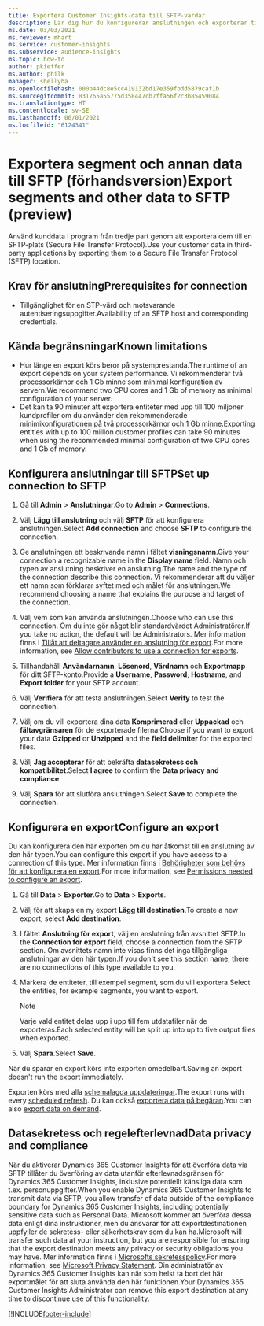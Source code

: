 ```yaml
---
title: Exportera Customer Insights-data till SFTP-värdar
description: Lär dig hur du konfigurerar anslutningen och exporterar till SFTP-plats.
ms.date: 03/03/2021
ms.reviewer: mhart
ms.service: customer-insights
ms.subservice: audience-insights
ms.topic: how-to
author: pkieffer
ms.author: philk
manager: shellyha
ms.openlocfilehash: 000b44dc8e5cc419132bd17e359fbdd5879caf1b
ms.sourcegitcommit: 831765a55775d358447cb7ffa56f2c3b85459084
ms.translationtype: HT
ms.contentlocale: sv-SE
ms.lasthandoff: 06/01/2021
ms.locfileid: "6124341"
---
```

# <a name="export-segments-and-other-data-to-sftp-preview"></a><span data-ttu-id="e29f5-103">Exportera segment och annan data till SFTP (förhandsversion)</span><span class="sxs-lookup"><span data-stu-id="e29f5-103">Export segments and other data to SFTP (preview)</span></span>

<span data-ttu-id="e29f5-104">Använd kunddata i program från tredje part genom att exportera dem till en SFTP-plats (Secure File Transfer Protocol).</span><span class="sxs-lookup"><span data-stu-id="e29f5-104">Use your customer data in third-party applications by exporting them to a Secure File Transfer Protocol (SFTP) location.</span></span>

## <a name="prerequisites-for-connection"></a><span data-ttu-id="e29f5-105">Krav för anslutning</span><span class="sxs-lookup"><span data-stu-id="e29f5-105">Prerequisites for connection</span></span>

- <span data-ttu-id="e29f5-106">Tillgänglighet för en STP-värd och motsvarande autentiseringsuppgifter.</span><span class="sxs-lookup"><span data-stu-id="e29f5-106">Availability of an SFTP host and corresponding credentials.</span></span>

## <a name="known-limitations"></a><span data-ttu-id="e29f5-107">Kända begränsningar</span><span class="sxs-lookup"><span data-stu-id="e29f5-107">Known limitations</span></span>

- <span data-ttu-id="e29f5-108">Hur länge en export körs beror på systemprestanda.</span><span class="sxs-lookup"><span data-stu-id="e29f5-108">The runtime of an export depends on your system performance.</span></span> <span data-ttu-id="e29f5-109">Vi rekommenderar två processorkärnor och 1 Gb minne som minimal konfiguration av servern.</span><span class="sxs-lookup"><span data-stu-id="e29f5-109">We recommend two CPU cores and 1 Gb of memory as minimal configuration of your server.</span></span> 
- <span data-ttu-id="e29f5-110">Det kan ta 90 minuter att exportera entiteter med upp till 100 miljoner kundprofiler om du använder den rekommenderade minimikonfigurationen på två processorkärnor och 1 Gb minne.</span><span class="sxs-lookup"><span data-stu-id="e29f5-110">Exporting entities with up to 100 million customer profiles can take 90 minutes when using the recommended minimal configuration of two CPU cores and 1 Gb of memory.</span></span> 

## <a name="set-up-connection-to-sftp"></a><span data-ttu-id="e29f5-111">Konfigurera anslutningar till SFTP</span><span class="sxs-lookup"><span data-stu-id="e29f5-111">Set up connection to SFTP</span></span>

1. <span data-ttu-id="e29f5-112">Gå till **Admin** > **Anslutningar**.</span><span class="sxs-lookup"><span data-stu-id="e29f5-112">Go to **Admin** > **Connections**.</span></span>

1. <span data-ttu-id="e29f5-113">Välj **Lägg till anslutning** och välj **SFTP** för att konfigurera anslutningen.</span><span class="sxs-lookup"><span data-stu-id="e29f5-113">Select **Add connection** and choose **SFTP** to configure the connection.</span></span>

1. <span data-ttu-id="e29f5-114">Ge anslutningen ett beskrivande namn i fältet **visningsnamn**.</span><span class="sxs-lookup"><span data-stu-id="e29f5-114">Give your connection a recognizable name in the **Display name** field.</span></span> <span data-ttu-id="e29f5-115">Namn och typen av anslutning beskriver en anslutning.</span><span class="sxs-lookup"><span data-stu-id="e29f5-115">The name and the type of the connection describe this connection.</span></span> <span data-ttu-id="e29f5-116">Vi rekommenderar att du väljer ett namn som förklarar syftet med och målet för anslutningen.</span><span class="sxs-lookup"><span data-stu-id="e29f5-116">We recommend choosing a name that explains the purpose and target of the connection.</span></span>

1. <span data-ttu-id="e29f5-117">Välj vem som kan använda anslutningen.</span><span class="sxs-lookup"><span data-stu-id="e29f5-117">Choose who can use this connection.</span></span> <span data-ttu-id="e29f5-118">Om du inte gör något blir standardvärdet Administratörer.</span><span class="sxs-lookup"><span data-stu-id="e29f5-118">If you take no action, the default will be Administrators.</span></span> <span data-ttu-id="e29f5-119">Mer information finns i [Tillåt att deltagare använder en anslutning för export](connections.md#allow-contributors-to-use-a-connection-for-exports).</span><span class="sxs-lookup"><span data-stu-id="e29f5-119">For more information, see [Allow contributors to use a connection for exports](connections.md#allow-contributors-to-use-a-connection-for-exports).</span></span>

1. <span data-ttu-id="e29f5-120">Tillhandahåll **Användarnamn**, **Lösenord**, **Värdnamn** och **Exportmapp** för ditt SFTP-konto.</span><span class="sxs-lookup"><span data-stu-id="e29f5-120">Provide a **Username**, **Password**, **Hostname**, and **Export folder** for your SFTP account.</span></span>

1. <span data-ttu-id="e29f5-121">Välj **Verifiera** för att testa anslutningen.</span><span class="sxs-lookup"><span data-stu-id="e29f5-121">Select **Verify** to test the connection.</span></span>

1. <span data-ttu-id="e29f5-122">Välj om du vill exportera dina data **Komprimerad** eller **Uppackad** och **fältavgränsaren** för de exporterade filerna.</span><span class="sxs-lookup"><span data-stu-id="e29f5-122">Choose if you want to export your data **Gzipped** or **Unzipped** and the **field delimiter** for the exported files.</span></span>

1. <span data-ttu-id="e29f5-123">Välj **Jag accepterar** för att bekräfta **datasekretess och kompatibilitet**.</span><span class="sxs-lookup"><span data-stu-id="e29f5-123">Select **I agree** to confirm the **Data privacy and compliance**.</span></span>

1. <span data-ttu-id="e29f5-124">Välj **Spara** för att slutföra anslutningen.</span><span class="sxs-lookup"><span data-stu-id="e29f5-124">Select **Save** to complete the connection.</span></span>

## <a name="configure-an-export"></a><span data-ttu-id="e29f5-125">Konfigurera en export</span><span class="sxs-lookup"><span data-stu-id="e29f5-125">Configure an export</span></span>

<span data-ttu-id="e29f5-126">Du kan konfigurera den här exporten om du har åtkomst till en anslutning av den här typen.</span><span class="sxs-lookup"><span data-stu-id="e29f5-126">You can configure this export if you have access to a connection of this type.</span></span> <span data-ttu-id="e29f5-127">Mer information finns i [Behörigheter som behövs för att konfigurera en export](export-destinations.md#set-up-a-new-export).</span><span class="sxs-lookup"><span data-stu-id="e29f5-127">For more information, see [Permissions needed to configure an export](export-destinations.md#set-up-a-new-export).</span></span>

1. <span data-ttu-id="e29f5-128">Gå till **Data** > **Exporter**.</span><span class="sxs-lookup"><span data-stu-id="e29f5-128">Go to **Data** > **Exports**.</span></span>

1. <span data-ttu-id="e29f5-129">Välj för att skapa en ny export **Lägg till destination**.</span><span class="sxs-lookup"><span data-stu-id="e29f5-129">To create a new export, select **Add destination**.</span></span>

1. <span data-ttu-id="e29f5-130">I fältet **Anslutning för export**, välj en anslutning från avsnittet SFTP.</span><span class="sxs-lookup"><span data-stu-id="e29f5-130">In the **Connection for export** field, choose a connection from the SFTP section.</span></span> <span data-ttu-id="e29f5-131">Om avsnittets namn inte visas finns det inga tillgängliga anslutningar av den här typen.</span><span class="sxs-lookup"><span data-stu-id="e29f5-131">If you don't see this section name, there are no connections of this type available to you.</span></span>

1. <span data-ttu-id="e29f5-132">Markera de entiteter, till exempel segment, som du vill exportera.</span><span class="sxs-lookup"><span data-stu-id="e29f5-132">Select the entities, for example segments, you want to export.</span></span>

   > [!NOTE]
   > <span data-ttu-id="e29f5-133">Varje vald entitet delas upp i upp till fem utdatafiler när de exporteras.</span><span class="sxs-lookup"><span data-stu-id="e29f5-133">Each selected entity will be split up into up to five output files when exported.</span></span> 

1. <span data-ttu-id="e29f5-134">Välj **Spara**.</span><span class="sxs-lookup"><span data-stu-id="e29f5-134">Select **Save**.</span></span>

<span data-ttu-id="e29f5-135">När du sparar en export körs inte exporten omedelbart.</span><span class="sxs-lookup"><span data-stu-id="e29f5-135">Saving an export doesn't run the export immediately.</span></span>

<span data-ttu-id="e29f5-136">Exporten körs med alla [schemalagda uppdateringar](system.md#schedule-tab).</span><span class="sxs-lookup"><span data-stu-id="e29f5-136">The export runs with every [scheduled refresh](system.md#schedule-tab).</span></span> <span data-ttu-id="e29f5-137">Du kan också [exportera data på begäran](export-destinations.md#run-exports-on-demand).</span><span class="sxs-lookup"><span data-stu-id="e29f5-137">You can also [export data on demand](export-destinations.md#run-exports-on-demand).</span></span> 

## <a name="data-privacy-and-compliance"></a><span data-ttu-id="e29f5-138">Datasekretess och regelefterlevnad</span><span class="sxs-lookup"><span data-stu-id="e29f5-138">Data privacy and compliance</span></span>

<span data-ttu-id="e29f5-139">När du aktiverar Dynamics 365 Customer Insights för att överföra data via SFTP tillåter du överföring av data utanför efterlevnadsgränsen för Dynamics 365 Customer Insights, inklusive potentiellt känsliga data som t.ex. personuppgifter.</span><span class="sxs-lookup"><span data-stu-id="e29f5-139">When you enable Dynamics 365 Customer Insights to transmit data via SFTP, you allow transfer of data outside of the compliance boundary for Dynamics 365 Customer Insights, including potentially sensitive data such as Personal Data.</span></span> <span data-ttu-id="e29f5-140">Microsoft kommer att överföra dessa data enligt dina instruktioner, men du ansvarar för att exportdestinationen uppfyller de sekretess- eller säkerhetskrav som du kan ha.</span><span class="sxs-lookup"><span data-stu-id="e29f5-140">Microsoft will transfer such data at your instruction, but you are responsible for ensuring that the export destination meets any privacy or security obligations you may have.</span></span> <span data-ttu-id="e29f5-141">Mer information finns i [Microsofts sekretesspolicy](https://go.microsoft.com/fwlink/?linkid=396732).</span><span class="sxs-lookup"><span data-stu-id="e29f5-141">For more information, see [Microsoft Privacy Statement](https://go.microsoft.com/fwlink/?linkid=396732).</span></span>
<span data-ttu-id="e29f5-142">Din administratör av Dynamics 365 Customer Insights kan när som helst ta bort det här exportmålet för att sluta använda den här funktionen.</span><span class="sxs-lookup"><span data-stu-id="e29f5-142">Your Dynamics 365 Customer Insights Administrator can remove this export destination at any time to discontinue use of this functionality.</span></span>

[!INCLUDE[footer-include](../includes/footer-banner.md)]
